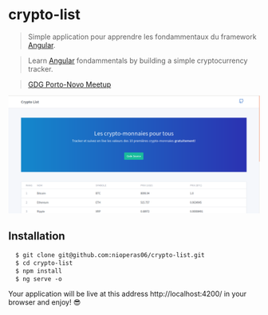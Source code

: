 # crypto-list
> Simple application pour apprendre les fondammentaux du framework [Angular](https://angular.io).

> Learn [Angular](https://angular.io) fondammentals by building a simple cryptocurrency tracker.

> [GDG Porto-Novo Meetup](https://www.meetup.com/fr-FR/GDG-Porto-Novo/events/248765923/)

![Screenshot](banner.png)

## Installation
```
  $ git clone git@github.com:nioperas06/crypto-list.git
  $ cd crypto-list
  $ npm install
  $ ng serve -o
```
Your application will be live at this address  http://localhost:4200/ in your browser and enjoy! 😎
